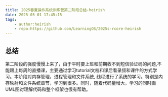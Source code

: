 ```yaml
---
title: 2025春夏操作系统训练营第二阶段总结-heirish
date: 2025-05-01 17:45:15
tags:
    - author:heirish
    - repo:https://github.com/LearningOS/2025s-rcore-heirish
---
```


## 总结
第二阶段的强度慢慢上来了，由于平时要上班和前期收不到短信验证码的问题,不能跟上每周的直播课，主要通过学习tutorial文档和课后看录频和课件的方式学习。本阶段对内存管理，进程管理和文件系统, 线程进行了系统的学习。特别是内存映射和文件系统章节，学习到很多。同时，随着代码量增大，学习的同时画UML图对理解代码和整个框架也很有帮助。